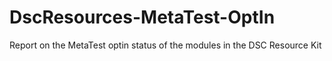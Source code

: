 # DscResources-MetaTest-OptIn
Report on the MetaTest optin status of the modules in the DSC Resource Kit
